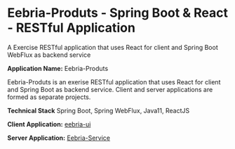 # Eebria-Produts  -  Spring Boot & React - RESTful Application
A Exercise RESTful application that uses React for client and Spring Boot  WebFlux as backend service

**Application Name:** Eebria-Produts

Eebria-Produts is an exerise RESTful application that uses React for client and Spring Boot as backend service. 
Client and server applications are formed as separate projects.

**Technical Stack**
Spring Boot, Spring WebFlux, Java11,  ReactJS

**Client Application:** [eebria-ui](eebria-ui)

**Server Application:** [Eebria-Service](Eebria-Service)

